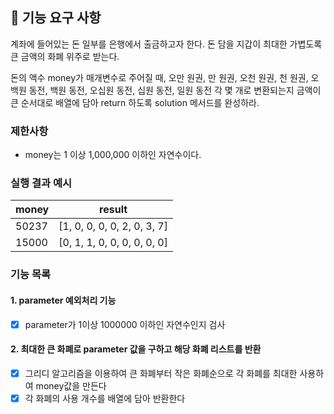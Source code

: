 ## 🚀 기능 요구 사항

계좌에 들어있는 돈 일부를 은행에서 출금하고자 한다. 돈 담을 지갑이 최대한 가볍도록 큰 금액의 화폐 위주로 받는다.

돈의 액수 money가 매개변수로 주어질 때, 오만 원권, 만 원권, 오천 원권, 천 원권, 오백원 동전, 백원 동전, 오십원 동전, 십원 동전, 일원 동전 각 몇 개로 변환되는지 금액이 큰 순서대로 배열에 담아 return 하도록 solution 메서드를 완성하라.

### 제한사항

- money는 1 이상 1,000,000 이하인 자연수이다.

### 실행 결과 예시

| money | result                      |
| ----- | --------------------------- |
| 50237 | [1, 0, 0, 0, 0, 2, 0, 3, 7] |
| 15000 | [0, 1, 1, 0, 0, 0, 0, 0, 0] |

### 기능 목록

#### 1. parameter 예외처리 기능

- [x] parameter가 1이상 1000000 이하인 자연수인지 검사

#### 2. 최대한 큰 화폐로 parameter 값을 구하고 해당 화폐 리스트를 반환

- [x] 그리디 알고리즘을 이용하여 큰 화폐부터 작은 화폐순으로 각 화폐를 최대한 사용하여 money값을 만든다
- [x] 각 화폐의 사용 개수를 배열에 담아 반환한다
